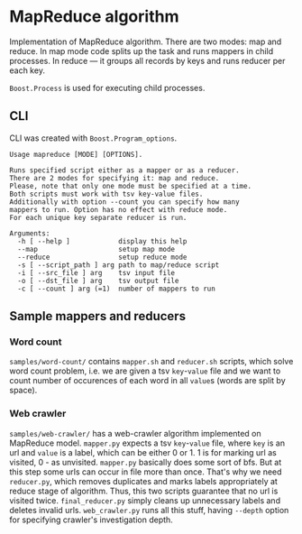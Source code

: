 # MapReduce algorithm

Implementation of MapReduce algorithm. There are two modes: map and reduce.
In map mode code splits up the task and runs mappers in child processes. In reduce —
it groups all records by keys and runs reducer per each key.

`Boost.Process` is used for executing child processes.

## CLI
CLI was created with `Boost.Program_options`.
```
Usage mapreduce [MODE] [OPTIONS].

Runs specified script either as a mapper or as a reducer.
There are 2 modes for specifying it: map and reduce.
Please, note that only one mode must be specified at a time.
Both scripts must work with tsv key-value files.
Additionally with option --count you can specify how many
mappers to run. Option has no effect with reduce mode.
For each unique key separate reducer is run.

Arguments:
  -h [ --help ]            display this help
  --map                    setup map mode
  --reduce                 setup reduce mode
  -s [ --script_path ] arg path to map/reduce script
  -i [ --src_file ] arg    tsv input file
  -o [ --dst_file ] arg    tsv output file
  -c [ --count ] arg (=1)  number of mappers to run
```

## Sample mappers and reducers

### Word count
`samples/word-count/` contains `mapper.sh` and `reducer.sh` scripts,
which solve word count problem, i.e. we are given a tsv `key`-`value` file and
we want to count number of occurences of each word in all `value`s (words are split by space).

### Web crawler
`samples/web-crawler/` has a web-crawler algorithm implemented on MapReduce model.
`mapper.py` expects a tsv `key`-`value` file, where `key` is an url and `value` is a label,
which can be either 0 or 1. 1 is for marking url as visited, 0 - as unvisited.
`mapper.py` basically does some sort of bfs. But at this step some urls can occur in file
more than once. That's why we need `reducer.py`, which removes duplicates and marks labels
appropriately at reduce stage of algorithm. Thus, this two scripts guarantee that no url
is visited twice. `final_reducer.py` simply cleans up unnecessary labels and deletes invalid urls.
`web_crawler.py` runs all this stuff, having `--depth` option for specifying crawler's investigation depth.
